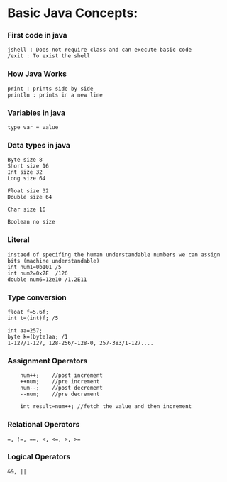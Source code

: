 # Basic Java Concepts:
###	First code in java
    jshell : Does not require class and can execute basic code
    /exit : To exist the shell
###	How Java Works
    print : prints side by side
    println : prints in a new line
###	Variables in java
    type var = value
###	Data types in java
    Byte size 8
    Short size 16
    Int size 32
    Long size 64

    Float size 32
    Double size 64

    Char size 16

    Boolean no size
###	Literal
    instaed of specifing the human understandable numbers we can assign bits (machine understandable)
    int num1=0b101 /5
    int num2=0x7E  /126
    double num6=12e10 /1.2E11
###	Type conversion
    float f=5.6f;
	int t=(int)f; /5

    int aa=257;
	byte k=(byte)aa; /1  
    1-127/1-127, 128-256/-128-0, 257-383/1-127....    
###	Assignment Operators
        num++;    //post increment
		++num;    //pre increment
		num--;    //post decrement
		--num;	  //pre decrement
		
		int result=num++; //fetch the value and then increment
###	Relational Operators
    =, !=, ==, <, <=, >, >=
###	Logical Operators
    &&, ||